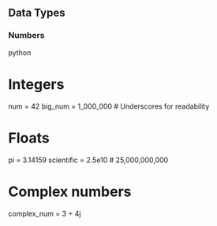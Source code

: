 ## Data Types

### Numbers
python
# Integers
num = 42
big_num = 1_000_000  # Underscores for readability

# Floats
pi = 3.14159
scientific = 2.5e10  # 25,000,000,000

# Complex numbers
complex_num = 3 + 4j

